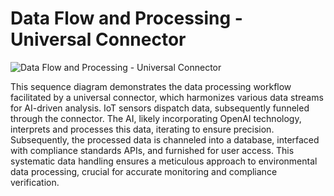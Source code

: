 # Data Flow and Processing - Universal Connector

![Data Flow and Processing - Universal Connector](file-o0v3LVWJLkt1UD7HjsUsooBS)

This sequence diagram demonstrates the data processing workflow facilitated by a universal connector, which harmonizes various data streams for AI-driven analysis. IoT sensors dispatch data, subsequently funneled through the connector. The AI, likely incorporating OpenAI technology, interprets and processes this data, iterating to ensure precision. Subsequently, the processed data is channeled into a database, interfaced with compliance standards APIs, and furnished for user access. This systematic data handling ensures a meticulous approach to environmental data processing, crucial for accurate monitoring and compliance verification.
